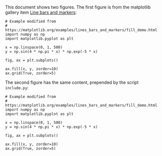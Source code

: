 
This document shows two figures. The first figure is from the matplotlib gallery item [Line bars and markers](https://matplotlib.org/examples/lines_bars_and_markers/fill_demo.html):

```{.matplotlib caption="This figure has no preamble." source=true}
# Example modified from
# https://matplotlib.org/examples/lines_bars_and_markers/fill_demo.html
import numpy as np
import matplotlib.pyplot as plt

x = np.linspace(0, 1, 500)
y = np.sin(4 * np.pi * x) * np.exp(-5 * x)

fig, ax = plt.subplots()

ax.fill(x, y, zorder=10)
ax.grid(True, zorder=5)
```

The second figure has the same content, prepended by the script `include.py`:

```{.matplotlib preamble=include.py caption="This figure has a preamble. You can take a look at the source code for this figure to convince yourself." source=true}
# Example modified from
# https://matplotlib.org/examples/lines_bars_and_markers/fill_demo.html
import numpy as np
import matplotlib.pyplot as plt

x = np.linspace(0, 1, 500)
y = np.sin(4 * np.pi * x) * np.exp(-5 * x)

fig, ax = plt.subplots()

ax.fill(x, y, zorder=10)
ax.grid(True, zorder=5)
```